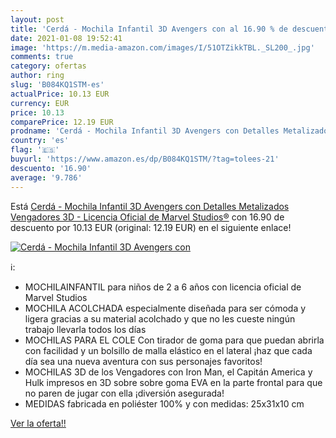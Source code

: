 ```yaml
---
layout: post
title: 'Cerdá - Mochila Infantil 3D Avengers con al 16.90 % de descuento'
date: 2021-01-08 19:52:41
image: 'https://m.media-amazon.com/images/I/51OTZikkTBL._SL200_.jpg'
comments: true
category: ofertas
author: ring
slug: 'B084KQ1STM-es'
actualPrice: 10.13 EUR
currency: EUR
price: 10.13
comparePrice: 12.19 EUR
prodname: 'Cerdá - Mochila Infantil 3D Avengers con Detalles Metalizados  Vengadores 3D - Licencia Oficial de Marvel Studios®'
country: 'es'
flag: '🇪🇸'
buyurl: 'https://www.amazon.es/dp/B084KQ1STM/?tag=tolees-21'
descuento: '16.90'
average: '9.786'
---
```


Está [Cerdá - Mochila Infantil 3D Avengers con Detalles Metalizados  Vengadores 3D - Licencia Oficial de Marvel Studios®](https://www.amazon.es/dp/B084KQ1STM/?tag=tolees-21) con 16.90 de descuento por 10.13 EUR (original: 12.19 EUR) en el siguiente enlace!

[![Cerdá - Mochila Infantil 3D Avengers con](https://m.media-amazon.com/images/I/51OTZikkTBL._SL200_.jpg)](https://www.amazon.es/dp/B084KQ1STM/?tag=tolees-21)

ℹ️:

- MOCHILAINFANTIL para niños de 2 a 6 años con licencia oficial de Marvel Studios
- MOCHILA ACOLCHADA especialmente diseñada para ser cómoda y ligera gracias a su material acolchado y que no les cueste ningún trabajo llevarla todos los días
- MOCHILAS PARA EL COLE Con tirador de goma para que puedan abrirla con facilidad y un bolsillo de malla elástico en el lateral ¡haz que cada día sea una nueva aventura con sus personajes favoritos!
- MOCHILAS 3D de los Vengadores con Iron Man, el Capitán America y Hulk impresos en 3D sobre sobre goma EVA en la parte frontal para que no paren de jugar con ella ¡diversión asegurada!
- MEDIDAS fabricada en poliéster 100% y con medidas: 25x31x10 cm

[Ver la oferta!!](https://www.amazon.es/dp/B084KQ1STM/?tag=tolees-21)
